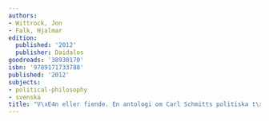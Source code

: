 ```yaml
---
authors:
- Wittrock, Jon
- Falk, Hjalmar
edition:
  published: '2012'
  publisher: Daidalos
goodreads: '38930170'
isbn: '9789171733788'
published: '2012'
subjects:
- political-philosophy
- svenska
title: "V\xE4n eller fiende. En antologi om Carl Schmitts politiska t\xE4nkande"
---
```


